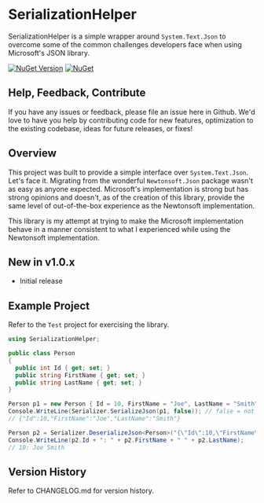 # SerializationHelper

SerializationHelper is a simple wrapper around ```System.Text.Json``` to overcome some of the common challenges developers face when using Microsoft's JSON library. 

[![NuGet Version](https://img.shields.io/nuget/v/SerializationHelper.svg?style=flat)](https://www.nuget.org/packages/SerializationHelper/) [![NuGet](https://img.shields.io/nuget/dt/SerializationHelper.svg)](https://www.nuget.org/packages/SerializationHelper) 

## Help, Feedback, Contribute

If you have any issues or feedback, please file an issue here in Github. We'd love to have you help by contributing code for new features, optimization to the existing codebase, ideas for future releases, or fixes!

## Overview

This project was built to provide a simple interface over ```System.Text.Json```.  Let's face it.  Migrating from the wonderful ```Newtonsoft.Json``` package wasn't as easy as anyone expected.  Microsoft's implementation is strong but has strong opinions and doesn't, as of the creation of this library, provide the same level of out-of-the-box experience as the Newtonsoft implementation.

This library is my attempt at trying to make the Microsoft implementation behave in a manner consistent to what I experienced while using the Newtonsoft implementation.

## New in v1.0.x

- Initial release

## Example Project

Refer to the ```Test``` project for exercising the library.

```csharp
using SerializationHelper;

public class Person
{
  public int Id { get; set; }
  public string FirstName { get; set; }
  public string LastName { get; set; }
}

Person p1 = new Person { Id = 10, FirstName = "Joe", LastName = "Smith" };
Console.WriteLine(Serializer.SerializeJson(p1, false)); // false = not pretty print
// {"Id":10,"FirstName":"Joe","LastName":"Smith"}

Person p2 = Serializer.DeserializeJson<Person>("{\"Id\":10,\"FirstName\":\"Joe\",\"LastName\":\"Smith\"}");
Console.WriteLine(p2.Id + ": " + p2.FirstName + " " + p2.LastName);
// 10: Joe Smith
```

## Version History

Refer to CHANGELOG.md for version history.
